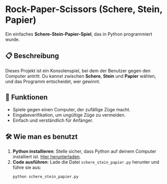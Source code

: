 # Rock-Paper-Scissors (Schere, Stein, Papier)

Ein einfaches **Schere-Stein-Papier-Spiel**, das in Python programmiert wurde.

## 📋 Beschreibung
Dieses Projekt ist ein Konsolenspiel, bei dem der Benutzer gegen den Computer antritt. Du kannst zwischen **Schere**, **Stein** und **Papier** wählen, und das Programm entscheidet, wer gewinnt.

## 🚀 Funktionen
- Spiele gegen einen Computer, der zufällige Züge macht.
- Eingabeverifikation, um ungültige Züge zu vermeiden.
- Einfach und verständlich für Anfänger.

## 🛠️ Wie man es benutzt
1. **Python installieren**: Stelle sicher, dass Python auf deinem Computer installiert ist. [Hier herunterladen](https://www.python.org/downloads/).
2. **Code ausführen**: Lade die Datei `schere_stein_papier.py` herunter und führe sie aus:
   ```bash
   python schere_stein_papier.py
